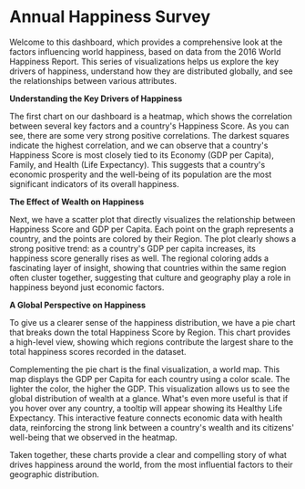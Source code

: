 # Annual Happiness Survey
Welcome to this dashboard, which provides a comprehensive look at the factors influencing world happiness, based on data from the 2016 World Happiness Report. This series of visualizations helps us explore the key drivers of happiness, understand how they are distributed globally, and see the relationships between various attributes.

**Understanding the Key Drivers of Happiness**

The first chart on our dashboard is a heatmap, which shows the correlation between several key factors and a country's Happiness Score. As you can see, there are some very strong positive correlations. The darkest squares indicate the highest correlation, and we can observe that a country's Happiness Score is most closely tied to its Economy (GDP per Capita), Family, and Health (Life Expectancy). This suggests that a country's economic prosperity and the well-being of its population are the most significant indicators of its overall happiness.

**The Effect of Wealth on Happiness**

Next, we have a scatter plot that directly visualizes the relationship between Happiness Score and GDP per Capita. Each point on the graph represents a country, and the points are colored by their Region. The plot clearly shows a strong positive trend: as a country's GDP per capita increases, its happiness score generally rises as well. The regional coloring adds a fascinating layer of insight, showing that countries within the same region often cluster together, suggesting that culture and geography play a role in happiness beyond just economic factors.

**A Global Perspective on Happiness**

To give us a clearer sense of the happiness distribution, we have a pie chart that breaks down the total Happiness Score by Region. This chart provides a high-level view, showing which regions contribute the largest share to the total happiness scores recorded in the dataset.

Complementing the pie chart is the final visualization, a world map. This map displays the GDP per Capita for each country using a color scale. The lighter the color, the higher the GDP. This visualization allows us to see the global distribution of wealth at a glance. What's even more useful is that if you hover over any country, a tooltip will appear showing its Healthy Life Expectancy. This interactive feature connects economic data with health data, reinforcing the strong link between a country's wealth and its citizens' well-being that we observed in the heatmap.

Taken together, these charts provide a clear and compelling story of what drives happiness around the world, from the most influential factors to their geographic distribution.
